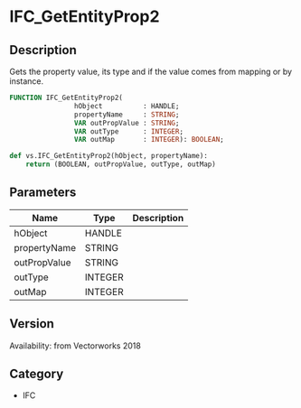 # IFC_GetEntityProp2

## Description
Gets the property value, its type and if the value comes from mapping or by instance.

```pascal
FUNCTION IFC_GetEntityProp2(
				hObject          : HANDLE;
				propertyName     : STRING;
				VAR outPropValue : STRING;
				VAR outType      : INTEGER;
				VAR outMap       : INTEGER): BOOLEAN;
```

```python
def vs.IFC_GetEntityProp2(hObject, propertyName):
    return (BOOLEAN, outPropValue, outType, outMap)
```

## Parameters
|Name|Type|Description|
|---|---|---|
|hObject|HANDLE|   |
|propertyName|STRING|   |
|outPropValue|STRING|   |
|outType|INTEGER|   |
|outMap|INTEGER|   |

## Version
Availability: from Vectorworks 2018

## Category
* IFC

